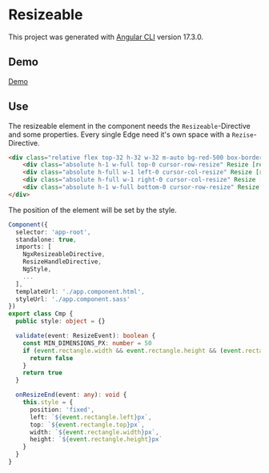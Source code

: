 # Resizeable

This project was generated with [Angular CLI](https://github.com/angular/angular-cli) version 17.3.0.

## Demo

[Demo](https://christophhu.github.io/ngx-resizeable/)

## Use

The resizeable element in the component needs the `Resizeable`-Directive and some properties. Every single Edge need it's own space with a `Rezise`-Directive.
```html
<div class="relative flex top-32 h-32 w-32 m-auto bg-red-500 box-border" [ngStyle]="style" Resizeable [validateResize]="validate" [enableGhostResize]="true" [resizeSnapGrid]="{ left: 50, right: 50 }" (resizeEnd)="onResizeEnd($event)">
    <div class="absolute h-1 w-full top-0 cursor-row-resize" Resize [resizeEdges]="{ top: true }"></div>
    <div class="absolute h-full w-1 left-0 cursor-col-resize" Resize [resizeEdges]="{ left: true }"></div>
    <div class="absolute h-full w-1 right-0 cursor-col-resize" Resize [resizeEdges]="{ right: true }"></div>
    <div class="absolute h-1 w-full bottom-0 cursor-row-resize" Resize [resizeEdges]="{ bottom: true }"></div>
</div>
```

The position of the element will be set by the style.
```typescript
Component({
  selector: 'app-root',
  standalone: true,
  imports: [
    NgxResizeableDirective,
    ResizeHandleDirective,
    NgStyle,
    ...
  ],
  templateUrl: './app.component.html',
  styleUrl: './app.component.sass'
})
export class Cmp {
  public style: object = {}

  validate(event: ResizeEvent): boolean {
    const MIN_DIMENSIONS_PX: number = 50
    if (event.rectangle.width && event.rectangle.height && (event.rectangle.width < MIN_DIMENSIONS_PX || event.rectangle.height < MIN_DIMENSIONS_PX)) {
      return false
    }
    return true
  }

  onResizeEnd(event: any): void {
    this.style = {
      position: 'fixed',
      left: `${event.rectangle.left}px`,
      top: `${event.rectangle.top}px`,
      width: `${event.rectangle.width}px`,
      height: `${event.rectangle.height}px`
    }
  }
}
``` 